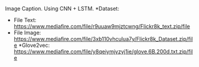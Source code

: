Image Caption.
Using CNN + LSTM.
*Dataset:
- File Text: https://www.mediafire.com/file/r9uuaw9mjztcwng/Flickr8k_text.zip/file
- File Image: https://www.mediafire.com/file/3xb110vhculua7y/Flickr8k_Dataset.zip/file
*Glove2vec: https://www.mediafire.com/file/y8qeiymjyzyj1ie/glove.6B.200d.txt.zip/file

